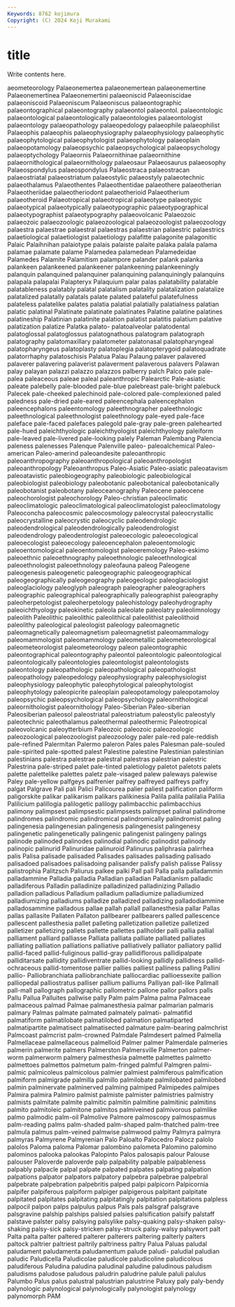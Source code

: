 ```yaml
---
Keywords: 8762 kojimura
Copyright: (C) 2024 Koji Murakami
---
```


# title

Write contents here.



aeometeorology Palaeonemertea palaeonemertean palaeonemertine Palaeonemertinea Palaeonemertini palaeoniscid
Palaeoniscidae palaeoniscoid Palaeoniscum Palaeoniscus palaeontographic palaeontographical palaeontography palaeontol palaeontol. palaeontologic
palaeontological palaeontologically palaeontologies palaeontologist palaeontology palaeopathology palaeopedology palaeophile palaeophilist Palaeophis
palaeophis palaeophysiography palaeophysiology palaeophytic palaeophytological palaeophytologist palaeophytology palaeoplain palaeopotamology palaeopsychic
palaeopsychological palaeopsychology palaeoptychology Palaeornis Palaeornithinae palaeornithine palaeornithological palaeornithology palaeosaur Palaeosaurus
palaeosophy Palaeospondylus palaeospondylus Palaeostraca palaeostracan palaeostriatal palaeostriatum palaeostylic palaeostyly palaeotechnic
palaeothalamus Palaeothentes Palaeothentidae palaeothere palaeotherian Palaeotheriidae palaeotheriodont palaeotherioid Palaeotherium palaeotheroid
Palaeotropical palaeotropical palaeotype palaeotypic palaeotypical palaeotypically palaeotypographic palaeotypographical palaeotypographist palaeotypography
palaeovolcanic Palaeozoic palaeozoic palaeozoologic palaeozoological palaeozoologist palaeozoology palaestra palaestrae palaestral
palaestras palaestrian palaestric palaestrics palaetiological palaetiologist palaetiology palafitte palagonite palagonitic
Palaic Palaihnihan palaiotype palais palaiste palaite palaka palala palama palamae
palamate palame Palamedea palamedean Palamedeidae Palamedes Palamite Palamitism palampore palander
palank palanka palankeen palankeened palankeener palankeening palankeeningly palanquin palanquined palanquiner
palanquining palanquiningly palanquins palapala palapalai Palapteryx Palaquium palar palas palatability
palatable palatableness palatably palatal palatalism palatality palatalization palatalize palatalized palatally
palatals palate palated palateful palatefulness palateless palatelike palates palatia palatial
palatially palatialness palatian palatic palatinal Palatinate palatinate palatinates Palatine palatine
palatines palatineship Palatinian palatinite palation palatist palatitis palatium palative palatization
palatize Palatka palato- palatoalveolar palatodental palatoglossal palatoglossus palatognathous palatogram palatograph
palatography palatomaxillary palatometer palatonasal palatopharyngeal palatopharyngeus palatoplasty palatoplegia palatopterygoid palatoquadrate
palatorrhaphy palatoschisis Palatua Palau Palaung palaver palavered palaverer palavering palaverist
palaverment palaverous palavers Palawan palay palayan palazzi palazzo palazzos palberry
palch Palco pale pale- palea paleaceous paleae paleal paleanthropic Palearctic
Pale-asiatic paleate palebelly pale-blooded pale-blue palebreast pale-bright palebuck Palecek pale-cheeked
palechinoid pale-colored pale-complexioned paled paledness pale-dried pale-eared paleencephala paleencephalon paleencephalons
paleentomology paleethnographer paleethnologic paleethnological paleethnologist paleethnology pale-eyed pale-face paleface pale-faced
palefaces palegold pale-gray pale-green palehearted pale-hued paleichthyologic paleichthyologist paleichthyology paleiform
pale-leaved pale-livered pale-looking palely Paleman Palembang Palencia paleness palenesses Palenque
Palenville paleo- paleoalchemical Paleo-american Paleo-amerind paleoandesite paleoanthropic paleoanthropography paleoanthropological paleoanthropologist
paleoanthropology Paleoanthropus Paleo-Asiatic Paleo-asiatic paleoatavism paleoatavistic paleobiogeography paleobiologic paleobiological paleobiologist
paleobiology paleobotanic paleobotanical paleobotanically paleobotanist paleobotany paleoceanography Paleocene paleocene paleochorologist
paleochorology Paleo-christian paleoclimatic paleoclimatologic paleoclimatological paleoclimatologist paleoclimatology Paleoconcha paleocosmic paleocosmology
paleocrystal paleocrystallic paleocrystalline paleocrystic paleocyclic paleodendrologic paleodendrological paleodendrologically paleodendrologist paleodendrology
paleodentrologist paleoecologic paleoecological paleoecologist paleoecology paleoencephalon paleoentomologic paleoentomological paleoentomologist paleoeremology
Paleo-eskimo paleoethnic paleoethnography paleoethnologic paleoethnological paleoethnologist paleoethnology paleofauna paleog Paleogene
paleogenesis paleogenetic paleogeographic paleogeographical paleogeographically paleogeography paleogeologic paleoglaciologist paleoglaciology paleoglyph
paleograph paleographer paleographers paleographic paleographical paleographically paleographist paleography paleoherpetologist paleoherpetology
paleohistology paleohydrography paleoichthyology paleokinetic paleola paleolate paleolatry paleolimnology paleolith Paleolithic
paleolithic paleolithical paleolithist paleolithoid paleolithy paleological paleologist paleology paleomagnetic paleomagnetically
paleomagnetism paleomagnetist paleomammalogy paleomammologist paleomammology paleometallic paleometeorological paleometeorologist paleometeorology paleon
paleontographic paleontographical paleontography paleontol paleontologic paleontological paleontologically paleontologies paleontologist paleontologists
paleontology paleopathologic paleopathological paleopathologist paleopathology paleopedology paleophysiography paleophysiologist paleophysiology paleophytic
paleophytological paleophytologist paleophytology paleopicrite paleoplain paleopotamology paleopotamoloy paleopsychic paleopsychological paleopsychology
paleornithological paleornithologist paleornithology Paleo-Siberian Paleo-siberian Paleosiberian paleosol paleostriatal paleostriatum paleostylic
paleostyly paleotechnic paleothalamus paleothermal paleothermic Paleotropical paleovolcanic paleoytterbium Paleozoic paleozoic
paleozoologic paleozoological paleozoologist paleozoology paler pale-red pale-reddish pale-refined Palermitan Palermo
paleron Pales pales Palesman pale-souled pale-spirited pale-spotted palest Palestine palestine
Palestinian palestinian palestinians palestra palestrae palestral palestras palestrian palestric Palestrina
pale-striped palet pale-tinted paletiology paletot paletots palets palette palettelike palettes
paletz pale-visaged palew paleways palewise Paley pale-yellow palfgeys palfrenier palfrey
palfreyed palfreys palfry palgat Palgrave Pali pali Palici Palicourea palier
paliest palification paliform paligorskite palikar palikarism palikars palikinesia Palila palila
palilalia Palilia Palilicium palillogia palilogetic palilogy palimbacchic palimbacchius palimony palimpsest
palimpsestic palimpsests palimpset palinal palindrome palindromes palindromic palindromical palindromically palindromist
paling palingenesia palingenesian palingenesis palingenesist palingenesy palingenetic palingenetically palingenic palingenist
palingeny palings palinode palinoded palinodes palinodial palinodic palinodist palinody palinopic
palinurid Palinuridae palinuroid Palinurus paliphrasia palirrhea palis Palisa palisade palisaded
Palisades palisades palisading palisado palisadoed palisadoes palisadoing palisander palisfy palish
palisse Palissy palistrophia Palitzsch Paliurus palkee palki Pall pall Palla
palla palladammin palladammine Palladia palladia Palladian palladian Palladianism palladic palladiferous
Palladin palladinize palladinized palladinizing Palladio palladion palladious Palladium palladium palladiumize
palladiumized palladiumizing palladiums palladize palladized palladizing palladodiammine palladosammine palladous pallae
pallah pallall pallanesthesia pallar Pallas pallas pallasite Pallaten Pallaton pallbearer
pallbearers palled pallescence pallescent pallesthesia pallet palleting palletization palletize palletized
palletizer palletizing pallets pallette pallettes pallholder palli pallia pallial palliament
palliard palliasse Palliata palliata palliate palliated palliates palliating palliation palliations
palliative palliatively palliator palliatory pallid pallid-faced pallid-fuliginous pallid-gray pallidiflorous pallidipalpate
palliditarsate pallidity pallidiventrate pallid-looking pallidly pallidness pallid-ochraceous pallid-tomentose pallier pallies
palliest palliness palling Pallini pallio- Palliobranchiata palliobranchiate palliocardiac pallioessexite pallion
palliopedal palliostratus palliser pallium palliums Palliyan pall-like Pallmall pall-mall pallograph
pallographic pallometric pallone pallor pallors palls Pallu Pallua Palluites pallwise
pally Palm palm Palma palma Palmaceae palmaceous palmad Palmae palmanesthesia
palmar palmarian palmaris palmary Palmas palmate palmated palmately palmati- palmatifid
palmatiform palmatilobate palmatilobed palmation palmatiparted palmatipartite palmatisect palmatisected palmature palm-bearing
palmchrist Palmcoast palmcrist palm-crowned Palmdale Palmdesert palmed Palmella Palmellaceae palmellaceous
palmelloid Palmer palmer Palmerdale palmeries palmerin palmerite palmers Palmerston Palmersville
Palmerton palmer-worm palmerworm palmery palmesthesia palmette palmettes palmetto palmettoes palmettos
palmetum palm-fringed palmful Palmgren palmi- palmic palmicoleus palmicolous palmier palmiest
palmiferous palmification palmiform palmigrade palmilla palmillo palmilobate palmilobated palmilobed palmin
palminervate palminerved palming palmiped Palmipedes palmipes Palmira palmira Palmiro palmist
palmiste palmister palmistries palmistry palmists palmitate palmite palmitic palmitin palmitine
palmitinic palmitins palmito palmitoleic palmitone palmitos palmiveined palmivorous palmlike palmo
palmodic palm-oil Palmolive Palmore palmoscopy palmospasmus palm-reading palms palm-shaded palm-shaped
palm-thatched palm-tree palmula palmus palm-veined palmwise palmwood palmy Palmyra palmyra
palmyras Palmyrene Palmyrenian Palo Paloalto Palocedro Palocz palolo palolos Paloma
paloma Palomar palombino palometa Palomino palomino palominos palooka palookas Palopinto
Palos palosapis palour Palouse palouser Paloverde paloverde palp palpability palpable
palpableness palpably palpacle palpal palpate palpated palpates palpating palpation palpations
palpator palpators palpatory palpebra palpebrae palpebral palpebrate palpebration palpebritis palped
palpi palpicorn Palpicornia palpifer palpiferous palpiform palpiger palpigerous palpitant palpitate
palpitated palpitates palpitating palpitatingly palpitation palpitations palpless palpocil palpon palps
palpulus palpus Pals pals palsgraf palsgrave palsgravine palship palships palsied
palsies palsification palsify palstaff palstave palster palsy palsying palsylike palsy-quaking
palsy-shaken palsy-shaking palsy-sick palsy-stricken palsy-struck palsy-walsy palsywort palt Palta palta
palter paltered palterer palterers paltering palterly palters paltock paltrier paltriest
paltrily paltriness paltry Palua Paluas paludal paludament paludamenta paludamentum palude
paludi- paludial paludian paludic Paludicella Paludicolae paludicole paludicoline paludicolous paludiferous
Paludina paludina paludinal paludine paludinous paludism paludisms paludose paludous paludrin
paludrine palule paluli palulus Palumbo Palus palus palustral palustrian palustrine
Paluxy paly paly-bendy palynologic palynological palynologically palynologist palynology palynomorph PAM
